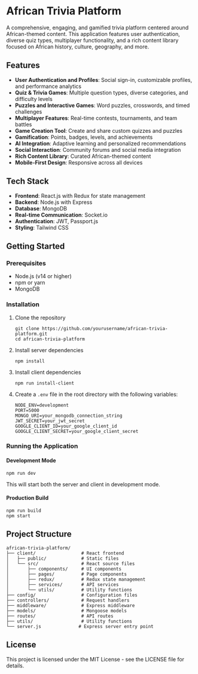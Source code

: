 # African Trivia Platform

A comprehensive, engaging, and gamified trivia platform centered around African-themed content. This application features user authentication, diverse quiz types, multiplayer functionality, and a rich content library focused on African history, culture, geography, and more.

## Features

- **User Authentication and Profiles**: Social sign-in, customizable profiles, and performance analytics
- **Quiz & Trivia Games**: Multiple question types, diverse categories, and difficulty levels
- **Puzzles and Interactive Games**: Word puzzles, crosswords, and timed challenges
- **Multiplayer Features**: Real-time contests, tournaments, and team battles
- **Game Creation Tool**: Create and share custom quizzes and puzzles
- **Gamification**: Points, badges, levels, and achievements
- **AI Integration**: Adaptive learning and personalized recommendations
- **Social Interaction**: Community forums and social media integration
- **Rich Content Library**: Curated African-themed content
- **Mobile-First Design**: Responsive across all devices

## Tech Stack

- **Frontend**: React.js with Redux for state management
- **Backend**: Node.js with Express
- **Database**: MongoDB
- **Real-time Communication**: Socket.io
- **Authentication**: JWT, Passport.js
- **Styling**: Tailwind CSS

## Getting Started

### Prerequisites

- Node.js (v14 or higher)
- npm or yarn
- MongoDB

### Installation

1. Clone the repository
   ```
   git clone https://github.com/yourusername/african-trivia-platform.git
   cd african-trivia-platform
   ```

2. Install server dependencies
   ```
   npm install
   ```

3. Install client dependencies
   ```
   npm run install-client
   ```

4. Create a `.env` file in the root directory with the following variables:
   ```
   NODE_ENV=development
   PORT=5000
   MONGO_URI=your_mongodb_connection_string
   JWT_SECRET=your_jwt_secret
   GOOGLE_CLIENT_ID=your_google_client_id
   GOOGLE_CLIENT_SECRET=your_google_client_secret
   ```

### Running the Application

#### Development Mode
```
npm run dev
```
This will start both the server and client in development mode.

#### Production Build
```
npm run build
npm start
```

## Project Structure

```
african-trivia-platform/
├── client/                 # React frontend
│   ├── public/             # Static files
│   └── src/                # React source files
│       ├── components/     # UI components
│       ├── pages/          # Page components
│       ├── redux/          # Redux state management
│       ├── services/       # API services
│       └── utils/          # Utility functions
├── config/                 # Configuration files
├── controllers/            # Request handlers
├── middleware/             # Express middleware
├── models/                 # Mongoose models
├── routes/                 # API routes
├── utils/                  # Utility functions
└── server.js              # Express server entry point
```

## License

This project is licensed under the MIT License - see the LICENSE file for details. 